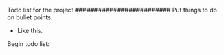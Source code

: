 Todo list for the project
#########################
Put things to do on bullet points.
* Like this.

Begin todo list:
